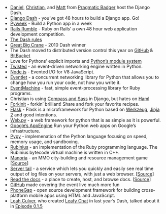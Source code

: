 * [Daniel](http://twitter.com/daniellindsley), [Christian](http://twitter.com/mintchaos), and [Matt](http://twitter.com/mc) from [Pragmatic Badger](http://pragmaticbadger.com/) host the Django Dash.
* [Django Dash](http://djangodash.com/) - you’ve got 48 hours to build a Django app. Go!
* [Pyweek](http://www.pyweek.org/) - Build a Python app in a week
* [Rails Rumble](http://railsrumble.com/) - Ruby on Rails’ a own 48 hour web application development competition.
* [The Dash rules](http://djangodash.com/rules/)
* [Great Big Crane](http://blip.tv/file/4118388) - 2010 Dash winner
* The Dash moved to distributed version control this year on [GitHub](http://github.com) & [BitBucket](http://bitbucket.org/)
* Love for Pythons’ explicit imports and [Python’s module system](http://docs.python.org/tutorial/modules.html)
* [Twisted](http://twistedmatrix.com/trac/) - an event-driven networking engine written in Python.
* [Node.js](http://nodejs.org/) - Evented I/O for V8 JavaScript.
* [Eventlet](http://eventlet.net/) - a concurrent networking library for Python that allows you to change how you run your code, not how you write it.
* [EventMachine](http://rubyeventmachine.com/) - fast, simple event-processing library for Ruby programs.
* Christian is using [Compass and Sass](http://thechangelog.com/post/254788034/episode-0-0-1-haml-sass-and-compass) in Django, but hates on [Haml](http://haml-lang.com)
* [Forkinit](http://forkinit.com/) - forkin’ brilliant! Share and fork your favorite recipes.
* [Flask](http://flask.pocoo.org/) - Flask is a microframework for Python based on [Werkzeug](http://werkzeug.pocoo.org/), [Jinja 2](http://jinja.pocoo.org/2/) and good intentions.
* [Web.py](http://webpy.org/) - a web framework for python that is as simple as it is powerful.
* [Google’s AppEngine](http://code.google.com/appengine/) Run your Python web apps on Google’s infrastructure.
* [Pypy](http://pypy.org/) - implemenation of the Python language focusing on speed, memory usage, and sandboxing.
* [Rubinius](http://rubini.us/) - an implementation of the Ruby programming language. The Rubinius bytecode virtual machine is written in C++.
* [Manoria](http://dash.manoria.com/) - an MMO city-building and resource management game [[Source](http://github.com/jtauber/team566)]
* [Server tail](http://servertail.com/) - a service which lets you quickly and easily see real time output of log files on your servers, with just a web browser. [[Source](http://github.com/ericflo/servertail)]
* [Read the docs](http://readthedocs.org/) - a place to create, host, and browse docs. [[Source](http://github.com/beetletweezers/tweezers)]
* [GitHub](http://github.com) made covering the event live much more fun
* [PhoneGap](http://www.phonegap.com/) - open source development framework for building cross-platform mobile apps using HTML and JavaScript.
* [Leah Culver](http://leahculver.com/), who created [Leafy Chat](http://leafychat.com/) in last year’s Dash, talked about it in [Episode 0.1.5](http://thechangelog.com/post/415433641/episode-0-1-5-leah-culver-on-oauth-hurl-it-baconfile-and)